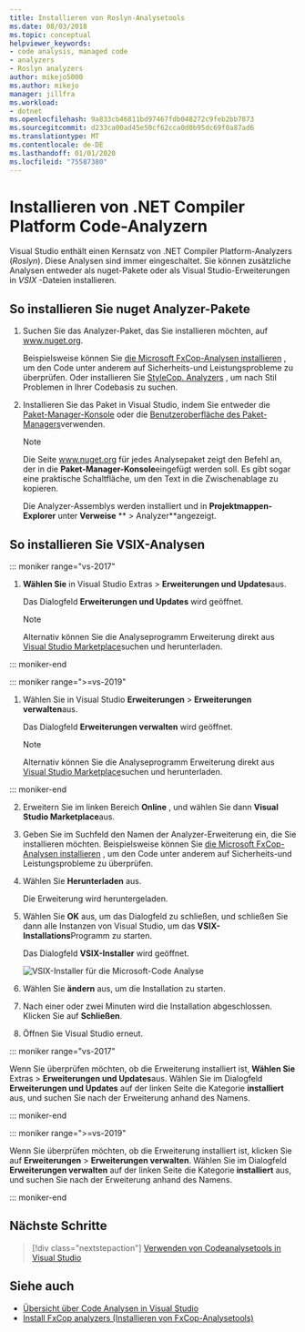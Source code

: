 ```yaml
---
title: Installieren von Roslyn-Analysetools
ms.date: 08/03/2018
ms.topic: conceptual
helpviewer_keywords:
- code analysis, managed code
- analyzers
- Roslyn analyzers
author: mikejo5000
ms.author: mikejo
manager: jillfra
ms.workload:
- dotnet
ms.openlocfilehash: 9a833cb46811bd97467fdb048272c9feb2bb7873
ms.sourcegitcommit: d233ca00ad45e50cf62cca0d0b95dc69f0a87ad6
ms.translationtype: MT
ms.contentlocale: de-DE
ms.lasthandoff: 01/01/2020
ms.locfileid: "75587380"
---
```

# <a name="install-net-compiler-platform-code-analyzers"></a>Installieren von .NET Compiler Platform Code-Analyzern

Visual Studio enthält einen Kernsatz von .NET Compiler Platform-Analyzers (*Roslyn*). Diese Analysen sind immer eingeschaltet. Sie können zusätzliche Analysen entweder als nuget-Pakete oder als Visual Studio-Erweiterungen in *VSIX* -Dateien installieren.

## <a name="to-install-nuget-analyzer-packages"></a>So installieren Sie nuget Analyzer-Pakete

1. Suchen Sie das Analyzer-Paket, das Sie installieren möchten, auf www.nuget.org.

   Beispielsweise können Sie [die Microsoft FxCop-Analysen installieren](install-fxcop-analyzers.md#nuget-package) , um den Code unter anderem auf Sicherheits-und Leistungsprobleme zu überprüfen. Oder installieren Sie [StyleCop. Analyzers](https://www.nuget.org/packages/stylecop.analyzers/) , um nach Stil Problemen in Ihrer Codebasis zu suchen.

2. Installieren Sie das Paket in Visual Studio, indem Sie entweder die [Paket-Manager-Konsole](/nuget/quickstart/install-and-use-a-package-in-visual-studio#package-manager-console) oder die [Benutzeroberfläche des Paket-Managers](/nuget/quickstart/install-and-use-a-package-in-visual-studio#package-manager-console)verwenden.

   > [!NOTE]
   > Die Seite www.nuget.org für jedes Analysepaket zeigt den Befehl an, der in die **Paket-Manager-Konsole**eingefügt werden soll. Es gibt sogar eine praktische Schaltfläche, um den Text in die Zwischenablage zu kopieren.

   Die Analyzer-Assemblys werden installiert und in **Projektmappen-Explorer** unter **Verweise** ** > Analyzer**angezeigt.

## <a name="to-install-vsix-analyzers"></a>So installieren Sie VSIX-Analysen

::: moniker range="vs-2017"

1. **Wählen Sie** in Visual Studio Extras > **Erweiterungen und Updates**aus.

   Das Dialogfeld **Erweiterungen und Updates** wird geöffnet.

   > [!NOTE]
   > Alternativ können Sie die Analyseprogramm Erweiterung direkt aus [Visual Studio Marketplace](https://marketplace.visualstudio.com)suchen und herunterladen.

::: moniker-end

::: moniker range=">=vs-2019"

1. Wählen Sie in Visual Studio **Erweiterungen** > **Erweiterungen verwalten**aus.

   Das Dialogfeld **Erweiterungen verwalten** wird geöffnet.

   > [!NOTE]
   > Alternativ können Sie die Analyseprogramm Erweiterung direkt aus [Visual Studio Marketplace](https://marketplace.visualstudio.com)suchen und herunterladen.

::: moniker-end

2. Erweitern Sie im linken Bereich **Online** , und wählen Sie dann **Visual Studio Marketplace**aus.

3. Geben Sie im Suchfeld den Namen der Analyzer-Erweiterung ein, die Sie installieren möchten. Beispielsweise können Sie [die Microsoft FxCop-Analysen installieren](install-fxcop-analyzers.md#vsix) , um den Code unter anderem auf Sicherheits-und Leistungsprobleme zu überprüfen.

4. Wählen Sie **Herunterladen** aus.

   Die Erweiterung wird heruntergeladen.

5. Wählen Sie **OK** aus, um das Dialogfeld zu schließen, und schließen Sie dann alle Instanzen von Visual Studio, um das **VSIX-Installations**Programm zu starten.

   Das Dialogfeld **VSIX-Installer** wird geöffnet.

   ![VSIX-Installer für die Microsoft-Code Analyse](media/vsix-installer-code-analysis.png)

6. Wählen Sie **ändern** aus, um die Installation zu starten.

7. Nach einer oder zwei Minuten wird die Installation abgeschlossen. Klicken Sie auf **Schließen**.

8. Öffnen Sie Visual Studio erneut.

::: moniker range="vs-2017"

Wenn Sie überprüfen möchten, ob die Erweiterung installiert ist, **Wählen Sie** Extras > **Erweiterungen und Updates**aus. Wählen Sie im Dialogfeld **Erweiterungen und Updates** auf der linken Seite die Kategorie **installiert** aus, und suchen Sie nach der Erweiterung anhand des Namens.

::: moniker-end

::: moniker range=">=vs-2019"

Wenn Sie überprüfen möchten, ob die Erweiterung installiert ist, klicken Sie auf **Erweiterungen** > **Erweiterungen verwalten**. Wählen Sie im Dialogfeld **Erweiterungen verwalten** auf der linken Seite die Kategorie **installiert** aus, und suchen Sie nach der Erweiterung anhand des Namens.

::: moniker-end

## <a name="next-steps"></a>Nächste Schritte

> [!div class="nextstepaction"]
> [Verwenden von Codeanalysetools in Visual Studio](../code-quality/use-roslyn-analyzers.md)

## <a name="see-also"></a>Siehe auch

- [Übersicht über Code Analysen in Visual Studio](../code-quality/roslyn-analyzers-overview.md)
- [Install FxCop analyzers (Installieren von FxCop-Analysetools)](../code-quality/install-fxcop-analyzers.md)
